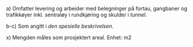 a) Omfatter levering og arbeider med belegninger på fortau, gangbaner og trafikkøyer inkl. sentraløy i rundkjøring og skulder i tunnel.

b-c) Som angitt i *den spesielle beskrivelsen*.

x) Mengden måles som prosjektert areal. Enhet: m2

